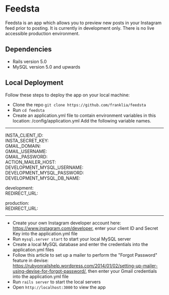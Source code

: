 # Feedsta

Feedsta is an app which allows you to preview new posts in your Instagram feed prior to posting. It is currently in development only. There is no live accessible production environment.

## Dependencies

* Rails version 5.0
* MySQL version 5.0 and upwards

## Local Deployment

Follow these steps to deploy the app on your local machine:

* Clone the repo `git clone https://github.com/franklia/feedsta`
* Run `cd feedsta`
* Create an application.yml file to contain environment variables in this location: /config/application.yml Add the following variable names.

-----

INSTA\_CLIENT\_ID:  
INSTA\_SECRET\_KEY:  
GMAIL\_DOMAIN:  
GMAIL\_USERNAME:  
GMAIL\_PASSWORD:  
ACTION\_MAILER\_HOST:  
DEVELOPMENT\_MYSQL\_USERNAME:  
DEVELOPMENT\_MYSQL\_PASSWORD:  
DEVELOPMENT\_MYSQL\_DB\_NAME:  

development:  
  REDIRECT_URL:  

production:  
  REDIRECT_URL:  

-----

* Create your own Instagram developer account here: https://www.instagram.com/developer, enter your client ID and Secret Key into the application.yml file
* Run `mysql.server start` to start your local MySQL server
* Create a local MySQL database and enter the credentials into the application.yml files
* Follow this article to set up a mailer to perform the "Forgot Password" feature in devise: https://rubyonrailshelp.wordpress.com/2014/01/02/setting-up-mailer-using-devise-for-forgot-password/, then enter your Gmail credentials into the application.yml file
* Run `rails server` to start the local servers
* Open `http://localhost:3000` to view the app

